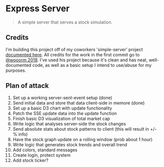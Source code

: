 # Express Server

> A simple server that serves a stock simulation.

## Credits

I'm building this project off of my coworkers 'simple-server' project [documented here](https://github.com/cmda-be/course-17-18/tree/master/examples/express-server). All credits for the work in the first commit go to [@wooorm 2018](https://github.com/wooorm). I've used his project because it's clean and has neat, well-documented code, as well as a basic setup I intend to use/abuse for my purposes.

## Plan of attack

1. Set up a working server-sent-event setup (done)
2. Send initial data and store that data client-side in memore (done)
3. Set up a basic D3 chart with update functionality
4. Patch the SSE update data into the update function
5. Finish basic D3 visualization of total market cap
5. Write logic that analyses server-side the stock changes
6. Send absolute stats about stock patterns to client (this will result in +/- % info)
7. Have the stock graph update on a rolling window (prob about 1 hour)
8. Write logic that generates stock trends and overall trend
9. Add colors, standard messages
10. Create login, protect system
10. Add stock ticker?